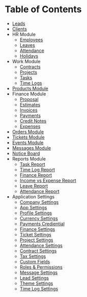 # Table of Contents

- [Leads](./modules/Leads.md)
- [Clients](./modules/Clients.md)
- HR Module
    - [Employees](./modules/Employees.md)
    - [Leaves](./modules/Leaves.md)
    - [Attendance](./modules/Attendance.md)
    - [Holidays](./modules/Holidays.md)
- Work Module
    - [Contracts](./modules/Contracts.md)
    - [Projects](./modules/Projects.md)
    - [Tasks](./modules/Tasks.md)
    - [Time Logs](./modules/Time%20Logs.md)
- [Products Module](./modules/Products.md)
- Finance Module
    - [Proposal](./modules/Proposal.md)
    - [Estimates](./modules/Estimates.md)
    - [Invoices](./modules/Invoices.md)
    - [Payments](./modules/Payments.md)
    - [Credit Notes](./modules/Credit%20Notes.md)
    - [Expenses](./modules/Expenses.md)
- [Orders Module](./modules/Orders.md)
- [Tickets Module](./modules/Tickets.md)
- [Events Module](./modules/Events.md)
- [Messages Module](./modules/Messages.md)
- [Notice Board](./modules/Notice_Board.md)
- Reports Module
    - [Task Report](./modules/Task%20Report.md)
    - [Time Log Report](./modules/Time%20Log%20Report.md)
    - [Finance Report](./modules/Finance%20Report.md)
    - [Income vs Expense Report](./modules/Income%20vs%20Expense%20Report.md)
    - [Leave Report](./modules/Leave%20Report.md)
    - [Attendance Report](./modules/Attendance%20Report.md)
- Application Settings
    - [Company Settings](./modules/Company%20Settings.md)
    - [App Settings](./modules/App%20Settings.md)
    - [Profile Settings](./modules/Profile%20Settings.md)
    - [Currency Settings](./modules/Currency%20Settings.md)
    - [Payments Crediential](./modules/Payments%20Crediential.md)
    - [Finance Settings](./modules/Finance%20Settings.md)
    - [Ticket Settings](./modules/Ticket%20Settings.md)
    - [Project Settings](./modules/Project%20Settings.md)
    - [Attendance Settings](./modules/Attendance%20Settings.md)
    - [Contract Settings](./modules/Contract%20Settings.md)
    - [Tax Settings](./modules/Tax%20Settings.md)
    - [Custom Fields](./modules/Custom%20Fields.md)
    - [Roles & Permissions](./modules/Roles%20&%20Permissions.md)
    - [Message Settings](./modules/Message%20Settings.md)
    - [Lead Settings](./modules/Lead%20Settings.md)
    - [Theme Settings](./modules/Theme%20Settings.md)
    - [Time Log Settings](./modules/Time%20Log%20Settings.md)
